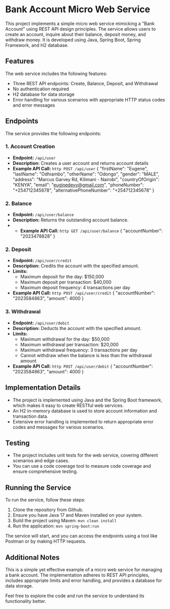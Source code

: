 # Bank Account Micro Web Service

This project implements a simple micro web service mimicking a "Bank Account" using REST API design principles. The service allows users to create an account, inquire about their balance, deposit money, and withdraw money. It is developed using Java, Spring Boot, Spring Framework, and H2 database.

## Features

The web service includes the following features:

- Three REST API endpoints: Create, Balance, Deposit, and Withdrawal
- No authentication required
- H2 database for data storage
- Error handling for various scenarios with appropriate HTTP status codes and error messages

## Endpoints

The service provides the following endpoints:

### 1. Account Creation

- **Endpoint:** `/api/user`
- **Description:** Creates a user account and returns account details
- **Example API Call:**
```http POST /api/user```
  {
  "firstName": "Eugene",
  "lastName": "Odhiambo",
  "otherName": "Odongo",
  "gender": "MALE",
  "address": "Marcus Garvey Rd, Kilimani - Nairobi",
  "countryOfOrigin": "KENYA",
  "email": "euginedevv@gmail.com",
  "phoneNumber": "+254712345678",
  "alternativePhoneNumber": "+254712345678"
}


### 2. Balance

- **Endpoint:** `/api/user/balance`
- **Description:** Returns the outstanding account balance.
- - **Example API Call:**
    ```http GET /api/user/balance```
    {
    "accountNumber": "2023478828"
    }

### 2. Deposit

- **Endpoint:** `/api/user/credit`
- **Description:** Credits the account with the specified amount.
- **Limits:**
    - Maximum deposit for the day: $150,000
    - Maximum deposit per transaction: $40,000
    - Maximum deposit frequency: 4 transactions per day
- **Example API Call:**
  ```http POST /api/user/credit```
  {
  "accountNumber": "2023584863",
  "amount": 4000
}

### 3. Withdrawal

- **Endpoint:** `/api/user/debit`
- **Description:** Deducts the account with the specified amount.
- **Limits:**
    - Maximum withdrawal for the day: $50,000
    - Maximum withdrawal per transaction: $20,000
    - Maximum withdrawal frequency: 3 transactions per day
    - Cannot withdraw when the balance is less than the withdrawal amount
- **Example API Call:**
  ```http POST /api/user/debit```
  {
  "accountNumber": "2023584863",
  "amount": 4000
  }


## Implementation Details

- The project is implemented using Java and the Spring Boot framework, which makes it easy to create RESTful web services.
- An H2 in-memory database is used to store account information and transaction data.
- Extensive error handling is implemented to return appropriate error codes and messages for various scenarios.

## Testing

- The project includes unit tests for the web service, covering different scenarios and edge cases.
- You can use a code coverage tool to measure code coverage and ensure comprehensive testing.

## Running the Service

To run the service, follow these steps:

1. Clone the repository from Github.
2. Ensure you have Java 17 and Maven installed on your system.
3. Build the project using Maven: `mvn clean install`
4. Run the application: `mvn spring-boot:run`

The service will start, and you can access the endpoints using a tool like Postman or by making HTTP requests.

## Additional Notes

This is a simple yet effective example of a micro web service for managing a bank account. The implementation adheres to REST API principles, includes appropriate limits and error handling, and provides a database for data storage.

Feel free to explore the code and run the service to understand its functionality better.
